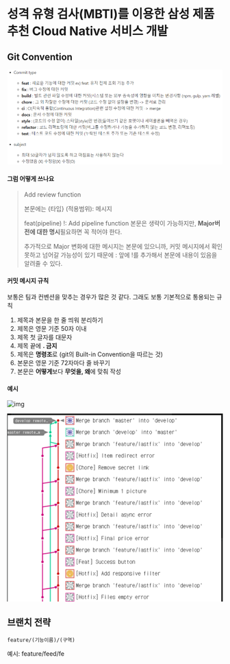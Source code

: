 # 성격 유형 검사(MBTI)를 이용한 삼성 제품 추천 Cloud Native 서비스 개발 

## Git Convention

![image-20210225100326874](README.assets/image-20210225100326874.png)



#### 그럼 어떻게 쓰나요 

> Add review function 
>
> 본문에는 {타입} (적용범위): 메시지 
>
> feat(pipeline) !: Add pipeline function 본문은 생략이 가능하지만, **Major버전에 대한 명시**필요하면 꼭 적어야 한다. 
>
> 추가적으로 Major 변화에 대한 메시지는 본문에 있으니까, 커밋 메시지에서 확인 못하고 넘어갈 가능성이 있기 때문에 : 앞에 !를 추가해서 본문에 내용이 있음을 알려줄 수 있다.



#### 커밋 메시지 규칙 

보통은 팀과 컨벤션을 맞추는 경우가 많은 것 같다. 그래도 보통 기본적으로 통용되는 규칙  

1. 제목과 본문을 한 줄 띄워 분리하기  
2. 제목은 영문 기준 50자 이내  
3. 제목 첫 글자를 대문자  
4. 제목 끝에 **. 금지**  
5. 제목은 **명령조**로 (git의 Built-in Convention을 따르는 것)  
6. 본문은 영문 기준 72자마다 줄 바꾸기  
7. 본문은 **어떻게**보다 **무엇을, 왜**에 맞춰 작성



#### 예시

![img](https://cdn.discordapp.com/attachments/813233068310528003/814300510873583636/unknown.png)



![image-20210225100608988](README.assets/image-20210225100608988.png)



## 브랜치 전략

```
feature/(기능이름)/(구역)
```

예시: feature/feed/fe

